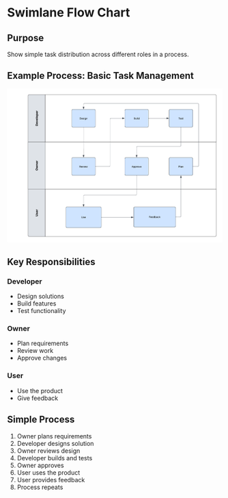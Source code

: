 # Swimlane Flow Chart

## Purpose
Show simple task distribution across different roles in a process.

## Example Process: Basic Task Management

<img src="./charts/Swimlanechart.png" alt="Swimlane Chart"/>

## Key Responsibilities

### Developer
- Design solutions
- Build features
- Test functionality

### Owner
- Plan requirements
- Review work
- Approve changes

### User
- Use the product
- Give feedback

## Simple Process
1. Owner plans requirements
2. Developer designs solution
3. Owner reviews design
4. Developer builds and tests
5. Owner approves
6. User uses the product
7. User provides feedback
8. Process repeats 